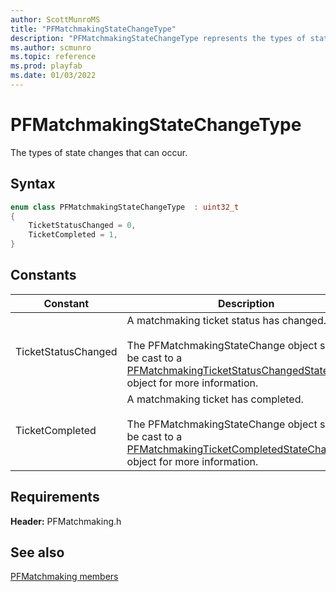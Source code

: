 ```yaml
---
author: ScottMunroMS
title: "PFMatchmakingStateChangeType"
description: "PFMatchmakingStateChangeType represents the types of state changes that can occur in PFMatchmaking."
ms.author: scmunro
ms.topic: reference
ms.prod: playfab
ms.date: 01/03/2022
---
```


# PFMatchmakingStateChangeType  

The types of state changes that can occur.    

## Syntax  
  
```cpp
enum class PFMatchmakingStateChangeType  : uint32_t  
{  
    TicketStatusChanged = 0,  
    TicketCompleted = 1,  
}  
```  
  
## Constants  
  
| Constant | Description |
| --- | --- |
| TicketStatusChanged | A matchmaking ticket status has changed.<br/><br/> The PFMatchmakingStateChange object should be cast to a [PFMatchmakingTicketStatusChangedStateChange](../structs/pfmatchmakingticketstatuschangedstatechange.md) object for more information. |  
| TicketCompleted | A matchmaking ticket has completed.<br/><br/> The PFMatchmakingStateChange object should be cast to a [PFMatchmakingTicketCompletedStateChange](../structs/pfmatchmakingticketcompletedstatechange.md) object for more information. |  
  
  
## Requirements  
  
**Header:** PFMatchmaking.h
  
## See also  
[PFMatchmaking members](../pfmatchmaking_members.md)  

  
  
